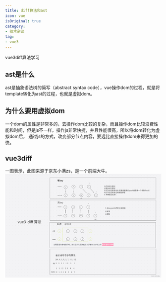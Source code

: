 ```yaml
---
title: diff算法和ast
icon: vue
isOriginal: true
category:
- 技术杂谈
tag:
- vue3
---
```

vue3diff算法学习
<!-- more -->
## ast是什么
ast是抽象语法树的简写（abstract syntax code），vue操作dom的过程，就是将template转化为ast的过程，也就是虚拟dom。
## 为什么要用虚拟dom
一个dom的属性是非常多的，去操作dom比较的复杂，而且操作dom比较浪费性能和时间，但是js不一样。操作js非常快捷，并且性能很高，所以将dom转化为虚拟dom后，
通过js的方式，改变部分节点内容，要远比直接操作dom来得更加的快。
## vue3diff
一图表示，此图来源于京东小满zs，是一个前端大牛。  
![diff算法](/carefree/diff.png)